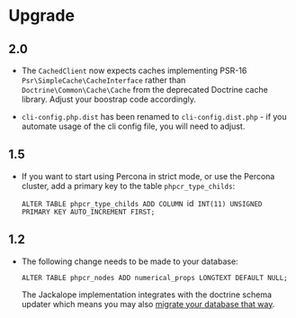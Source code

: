 Upgrade
=======

2.0
---

- The `CachedClient` now expects caches implementing PSR-16 `Psr\SimpleCache\CacheInterface` 
  rather than `Doctrine\Common\Cache\Cache` from the deprecated Doctrine cache library. Adjust your
  boostrap code accordingly. 

- `cli-config.php.dist` has been renamed to `cli-config.dist.php` - if you automate usage of the cli
  config file, you will need to adjust.

1.5
---

- If you want to start using Percona in strict mode, or use the Percona cluster, add a primary key 
  to the table `phpcr_type_childs`:
  
  `ALTER TABLE phpcr_type_childs ADD COLUMN `id` INT(11) UNSIGNED PRIMARY KEY AUTO_INCREMENT FIRST;` 

1.2
---

- The following change needs to be made to your database: 

  `ALTER TABLE phpcr_nodes ADD numerical_props LONGTEXT DEFAULT NULL;` 
  
  The Jackalope implementation integrates with the doctrine schema updater
  which means you may also [migrate your database that
  way](http://symfony.com/doc/current/book/doctrine.html#generating-getters-and-setters).
